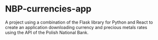 # NBP-currencies-app
A project using a combination of the Flask library for Python and React to create an application downloading currency and precious metals rates using the API of the Polish National Bank.
